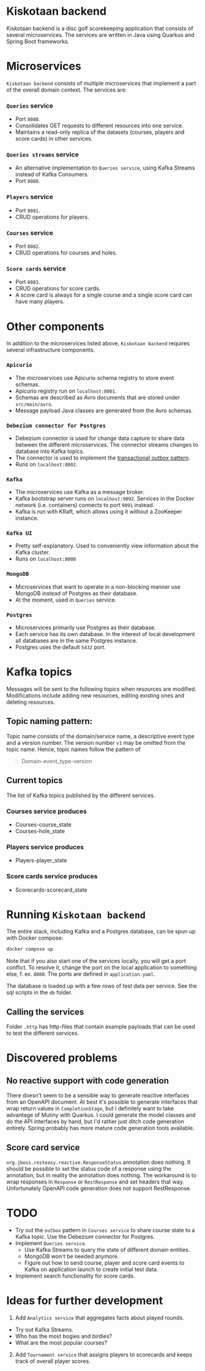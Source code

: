 # Kiskotaan backend
Kiskotaan backend is a disc golf scorekeeping application that consists of several microservices. The services are written in Java using Quarkus and Spring Boot frameworks.


# Microservices
`Kiskotaan backend` consists of multiple microservices that implement a part of the overall domain context. The services are:

### `Queries` service
- Port `8080`.
- Consolidates GET requests to different resources into one service.
- Maintains a read-only replica of the datasets (courses, players and score cards) in other services.

### `Queries streams` service
- An alternative implementation to `Queries service`, using Kafka Streams instead of Kafka Consumers.
- Port `8080`.

### `Players` service
- Port `8081`.
- CRUD operations for players.

### `Courses` service
- Port `8082`.
- CRUD operations for courses and holes.

### `Score cards` service
- Port `8083`.
- CRUD operations for score cards.
- A score card is always for a single course and a single score card can have many players.


# Other components
In addition to the microservices listed above, `Kiskotaan backend` requires several infrastructure components.

### `Apicurio`
- The microservices use Apicurio schema registry to store event schemas.
- Apicurio registry run on `localhost:8001`.
- Schemas are described as Avro documents that are stored under `src/main/avro`.
- Message payload Java classes are generated from the Avro schemas.

### `Debezium connector for Postgres`
- Debezium connector is used for change data capture to share data between the different microservices. The connector streams changes to database into Kafka topics.
- The connector is used to implement the [transactional outbox pattern](https://microservices.io/patterns/data/transactional-outbox.html).
- Runs on `localhost:8002`.

### `Kafka`
- The microservices use Kafka as a message broker.
- Kafka bootstrap server runs on `localhost:9092`. Services in the Docker network (i.e. containers) connects to port `9091` instead.
- Kafka is run with KRaft, which allows using it without a ZooKeeper instance.

### `Kafka UI`
- Pretty self-explanatory. Used to conveniently view information about the Kafka cluster.
- Runs on `localhost:8000`

### `MongoDB`
- Microservices that want to operate in a non-blocking manner use MongoDB instead of Postgres as their database.
- At the moment, used in `Queries` service.

### `Postgres`
- Microservices primarily use Postgres as their database.
- Each service has its own database. In the interest of local development all databases are in the same Postgres instance.
- Postgres uses the default `5432` port.


# Kafka topics
Messages will be sent to the following topics when resources are modified. Modifications include adding new resources, editing existing ones and deleting resources.

## Topic naming pattern:
Topic name consists of the domain/service name, a descriptive event type and a version number. The version number `v1` may be omitted from the topic name. Hence, topic names follow the pattern of

> Domain-event_type-version

## Current topics
The list of Kafka topics published by the different services.

### Courses service produces
- Courses-course_state
- Courses-hole_state

### Players service produces
- Players-player_state

### Score cards service produces
- Scorecards-scorecard_state

# Running `Kiskotaan backend`
The entire stack, including Kafka and a Postgres database, can be spun up with Docker compose:

```bash
docker compose up
```

Note that if you also start one of the services locally, you will get a port conflict. To resolve it, change the port on the local application to something else, f. ex. `8080`. The ports are defined in `application.yaml`.

The database is loaded up with a few rows of test data per service. See the sql scripts in the `db` folder.

## Calling the services
Folder `.http` has http-files that contain example payloads that can be used to test the different services.

# Discovered problems

## No reactive support with code generation
There doesn't seem to be a sensible way to generate reactive interfaces from an OpenAPI document. At best it's possible to generate interfaces that wrap return values in `CompletionStage`, but I definitely want to take advantage of Mutiny with Quarkus. I could generate the model classes and do the API interfaces by hand, but I'd rather just ditch code generation entirely. Spring probably has more mature code generation tools available.

## Score card service
`org.jboss.resteasy.reactive.ResponseStatus` annotation does nothing. It should be possible to set the status code of a response using the annotation, but in reality the annotation does nothing. The workaround is to wrap responses in `Response` or `RestResponse` and set headers that way. Unfortunately OpenAPI code generation does not support RestResponse.

# TODO
- Try out the `outbox` pattern in `Courses service` to share course state to a Kafka topic. Use the Debezium connector for Postgres. 
- Implement `Queries service`. 
  - Use Kafka Streams to query the state of different domain entities.
  - MongoDB won't be needed anymore.
  - Figure out how to send course, player and score card events to Kafka on application launch to create initial test data.
- Implement search functionality for score cards.

# Ideas for further development
1. Add `Analytics service` that aggregates facts about played rounds. 
  - Try out Kafka Streams.
  - Who has the most bogies and birdies? 
  - What are the most popular courses?

2. Add `Tournament service` that assigns players to scorecards and keeps track
   of overall player scores.

